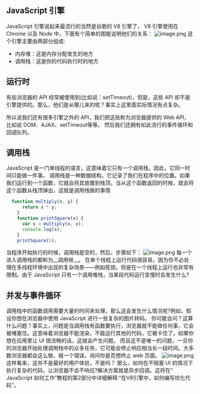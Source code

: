 ## JavaScript 引擎
JavaScript 引擎说起来最流行的当然是谷歌的 V8 引擎了， V8 引擎使用在 Chrome 以及 Node 中，下面有个简单的图能说明他们的关系：
![image.png](https://cdn.nlark.com/yuque/0/2021/png/292785/1637834102051-8f932833-5de2-4ed7-8849-fe30c18b5718.png#clientId=u53a7d60e-92e2-4&from=paste&height=500&id=ucbabbe91&name=image.png&originHeight=1452&originWidth=1404&originalType=binary&ratio=1&rotation=0&showTitle=false&size=188069&status=done&style=none&taskId=u38bb0028-e1be-4c4b-8481-182f3bfd0f0&title=&width=483)
这个引擎主要由两部分组成:

- 内存堆：这是内存分配发生的地方
- 调用栈：这是你的代码执行时的地方
## 运行时

有些浏览器的 API 经常被使用到(比如说：setTimeout)，但是，这些 API 却不是引擎提供的。那么，他们是从哪儿来的呢？事实上这里面实际情况有点复杂。

所以说我们还有很多引擎之外的 API，我们把这些称为浏览器提供的 Web API，比如说 DOM、AJAX、setTimeout等等。
然后我们还拥有如此流行的事件循环和回调队列。
## 调用栈
JavaScript 是一门单线程的语言，这意味着它只有一个调用栈，因此，它同一时间只能做一件事。
调用栈是一种数据结构，它记录了我们在程序中的位置。如果我们运行到一个函数，它就会将其放置到栈顶。当从这个函数返回的时候，就会将这个函数从栈顶弹出，这就是调用栈做的事情
```javascript
  function multiply(x, y) {
      return x * y;
    }
    function printSquare(x) {
      var s = multiply(x, x);
      console.log(s);
    }
    printSquare(5);

```
当程序开始执行的时候，调用栈是空的，然后，步骤如下：
![image.png](https://cdn.nlark.com/yuque/0/2021/png/292785/1637835046216-f698774c-7af3-49c2-b178-093cd6158915.png#clientId=u53a7d60e-92e2-4&from=paste&height=768&id=u46e47e41&name=image.png&originHeight=768&originWidth=1024&originalType=binary&ratio=1&rotation=0&showTitle=false&size=62482&status=done&style=none&taskId=ua5bfa902-bd0e-416c-a0a9-b53a9f1d96a&title=&width=1024)
 每一个进入调用栈的都称为__调用帧__。
 在单个线程上运行代码很容易，因为你不必处理在多线程环境中出现的复杂场景——例如死锁。但是在一个线程上运行也非常有限制。由于 JavaScript 只有一个调用堆栈，当某段代码运行变慢时会发生什么?

## 并发与事件循环
调用栈中的函数调用需要大量的时间来处理，那么这会发生什么情况呢?例如，假设你想在浏览器中使用 JavaScript 进行一些复杂的图片转码。
你可能会问？这算什么问题？事实上，问题是当调用栈有函数要执行，浏览器就不能做任何事，它会被堵塞住。这意味着浏览器不能渲染，不能运行其他的代码，它被卡住了。如果你想在应用里让 UI 很流畅的话，这就会产生问题。
而且这不是唯一的问题，一旦你的浏览器开始处理调用栈中的众多任务，它可能会停止响应相当长一段时间。大多数浏览器都会这么做，报一个错误，询问你是否想终止 web 页面。
![image.png](https://cdn.nlark.com/yuque/0/2021/png/292785/1639117241955-b65e0d84-d5f7-4352-9252-885053fc5f4a.png#clientId=u0046c11f-24e3-4&from=paste&height=288&id=udf7ff818&name=image.png&originHeight=288&originWidth=462&originalType=binary&ratio=1&rotation=0&showTitle=false&size=65767&status=done&style=none&taskId=u54e67250-5ef2-4733-8977-d8c7845cbc5&title=&width=462)
这样看来，这并不是最好的用户体验，不是吗？
那么，如何在不阻塞 UI 的情况下执行复杂的代码，让浏览器不会不响应?解决方案就是异步回调。这将在“ JavaScript 如何工作”教程的第2部分中详细解释:“在V8引擎中，如何编写优化代码”。
